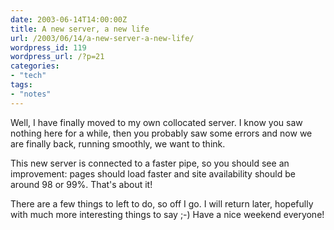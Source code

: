 ```yaml
---
date: 2003-06-14T14:00:00Z
title: A new server, a new life
url: /2003/06/14/a-new-server-a-new-life/
wordpress_id: 119
wordpress_url: /?p=21
categories:
- "tech"
tags:
- "notes"
---
```


Well, I have finally moved to my own collocated server. I know you saw nothing here for a while, then you probably saw some errors and now we are finally back, running smoothly, we want to think.

This new server is connected to a faster pipe, so you should see an improvement: pages should load faster and site availability should be around 98 or 99%. That's about it!

There are a few things to left to do, so off I go. I will return later, hopefully with much more interesting things to say ;-) Have a nice weekend everyone!
